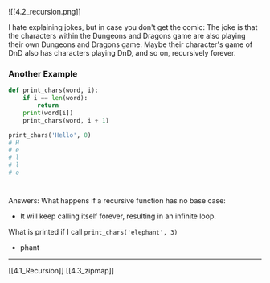 ![[4.2_recursion.png]]

I hate explaining jokes, but in case you don't get the comic: The joke is that the characters within the Dungeons and Dragons game are also playing their own Dungeons and Dragons game. Maybe their character's game of DnD also has characters playing DnD, and so on, recursively forever.

### Another Example

``` python
def print_chars(word, i):
	if i == len(word):
		return
	print(word[i])
	print_chars(word, i + 1)

print_chars('Hello', 0)
# H
# e
# l
# l
# o
```
#
Answers:
What happens if a recursive function has no base case:
- It will keep calling itself forever, resulting in an infinite loop.

What is printed if I call `print_chars('elephant', 3)`
- phant

---
[[4.1_Recursion]]
[[4.3_zipmap]]